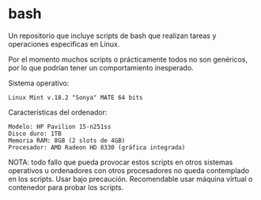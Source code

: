 # bash
Un repositorio que incluye scripts de bash que realizan tareas y operaciones específicas en Linux. 


Por el momento muchos scripts o prácticamente todos no son genéricos, por lo que podrían tener un comportamiento inesperado.

Sistema operativo: 

	Linux Mint v.18.2 "Sonya" MATE 64 bits
	
Características del ordenador:

	Modelo: HP Pavilion 15-n251ss
	Disco duro: 1TB
	Memoria RAM: 8GB (2 slots de 4GB)
	Procesador: AMD Radeon HD 8330 (gráfica integrada)

NOTA: todo fallo que pueda provocar estos scripts en otros sistemas operativos u ordenadores con otros procesadores no queda contemplado en los scripts. Usar bajo precaución. Recomendable usar máquina virtual o contenedor para probar los scripts.
